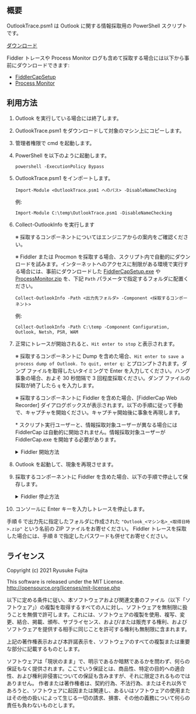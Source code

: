﻿## 概要

OutlookTrace.psm1 は Outlook に関する情報採取用の PowerShell スクリプトです。

[ダウンロード](https://github.com/jpmessaging/OutlookTrace/releases/download/v2022-05-12/OutlookTrace.psm1)

Fiddler トレースや Process Monitor ログも含めて採取する場合には以下から事前にダウンロードできます:

- [FiddlerCapSetup](https://telerik-fiddler.s3.amazonaws.com/fiddler/FiddlerCapSetup.exe)
- [Process Monitor](https://download.sysinternals.com/files/ProcessMonitor.zip)

## 利用方法

1. Outlook を実行している場合には終了します。
2. OutlookTrace.psm1 をダウンロードして対象のマシン上にコピーします。
3. 管理者権限で cmd を起動します。
4. PowerShell を以下のように起動します。

    ```
    powershell -ExecutionPolicy Bypass
    ```

5. OutlookTrace.psm1 をインポートします。

    ```
    Import-Module <OutlookTrace.psm1 へのパス> -DisableNameChecking
    ```

    例:

    ```
    Import-Module C:\temp\OutlookTrace.psm1 -DisableNameChecking
    ```

6. Collect-OutlookInfo を実行します

    ※ 採取するコンポーネントについてはエンジニアからの案内をご確認ください。

    ※ Fiddler または Procmon を採取する場合、スクリプト内で自動的にダウンロードを試みます。インターネットへのアクセスに制限がある環境で実行する場合には、事前にダウンロードした [FiddlerCapSetup.exe](https://telerik-fiddler.s3.amazonaws.com/fiddler/FiddlerCapSetup.exe) や [ProcessMonitor.zip](https://download.sysinternals.com/files/ProcessMonitor.zip) を、下記 `Path` パラメータで指定するフォルダに配置ください。

    ```
    Collect-OutlookInfo -Path <出力先フォルダ> -Component <採取するコンポーネント>
    ```

    例:

    ```
    Collect-OutlookInfo -Path C:\temp -Component Configuration, Outlook, Netsh, PSR, WAM
    ```

7. 正常にトレースが開始されると、`Hit enter to stop` と表示されます。

    ※ 採取するコンポーネントに Dump を含めた場合、`Hit enter to save a process dump of Outlook. To quit, enter q:` とプロンプトされます。ダンプ ファイルを取得したいタイミングで Enter を入力してください。ハング事象の場合、およそ 30 秒間隔で 3 回程度採取ください。ダンプ ファイルの採取が終了したら `q` を入力します。

    ※ 採取するコンポーネントに Fiddler を含めた場合、[FiddlerCap Web Recorder] ダイアログボックスが表示されます。以下の手順に従って手動で、キャプチャを開始ください。キャプチャ開始後に事象を再現します。

    \* スクリプト実行ユーザーと、情報採取対象ユーザーが異なる場合には FiddlerCap は自動的に開始されません。情報採取対象ユーザーが FiddlerCap.exe を開始する必要があります。

    <details>
        <summary>Fiddler 開始方法</summary>

    1. [HTTPS 通信を解読] にチェックを入れます。
    2. 以下の説明が表示されたら、内容を確認して [OK] をクリックします。

       ```
       HTTPS の解読は、HTTPS プロトコル経由で送られる Raw トラフィックを見るためにデバッグしやすくしてくれます。
       この機能は SSL トラフィックを解読し、ローカルに生成された証明書を用いて再度暗号化します。よって、この機能を使うと、不明な発行元からの証明書を使っているリモートサイトであること表示する、赤い警告ページが Web ブラウザーに表示されることを意味します。
       このトラフィックをキャプチャすることに限定して、このブラウザーに表示される警告を無視してください。
       ```

    3. 以下の内容のセキュリティ警告が表示されたら、[はい] をクリックします。

       ```
       発行者が次であると主張する証明機関 (CA) から証明書をインストールしようとしています:

       DO_NOT_TRUST_FiddlerRoot

       証明書が実際に "DO_NOT_TRUST_FiddlerRoot" からのものであるかどうかを検証できません。"DO_NOT_TRUST_FiddlerRoot" に連絡して発行者を確認する必要があります。 次の番号はこの過程で役立ちます:

       拇印 (sha1): ***

       警告:
       このルート証明書をインストールすると、この CA によって発行された証明書は自動的に信頼されます。確認されていない拇印付きの証明書をインストールすることは、セキュリティ上、危険です。 [はい] をクリックすると、この危険を認識したことになります。

       この証明書をインストールしますか?
       ```

    4. [1. キャプチャ開始] をクリックします。

        自動的にブラウザが起動されたら、そのブラウザはクローズいただいて結構です。
    </details>

8. Outlook を起動して、現象を再現させます。
9. 採取するコンポーネントに Fiddler を含めた場合、以下の手順で停止して保存します。

    <details>
        <summary>Fiddler 停止方法</summary>
        
    1. [2. キャプチャ停止] をクリックします。
    2. [3. キャプチャ保存] をクリックします。
    3. [ファイルの種類] で `Password-Protected Capture (*.saz)` を選択します。
    4. ファイルを Collect-OutlookInfo の "Path" パラメータに指定したフォルダ配下に作成された GUID 名のフォルダに保存します。
    5. [FiddlerCap Web Recorder] ダイアログボックスをクローズします。
        この時以下の内容が表示されたら、[はい] をクリックします。

        ```
        次の証明書をルート ストアから削除しますか?

        サブジェクト: DO_NOT_TRUST_FiddlerRoot, DO_NOT_TRUST, Created by http://www.fiddler2.com
        発行者: 自己発行
        有効期間: ***
        シリアル番号 : ***
        拇印 (sha1): ***
        拇印 (md5):
        ```

    </details>

10. コンソールに Enter キーを入力しトレースを停止します。

手順 6 で出力先に指定したフォルダに作成された `"Outlook_<マシン名>_<取得日時>.zip"` という名前の ZIP ファイルをお寄せください。
Fiddler トレースを採取した場合には、手順 8 で指定したパスワードも併せてお寄せください。

## ライセンス

Copyright (c) 2021 Ryusuke Fujita

This software is released under the MIT License.  
http://opensource.org/licenses/mit-license.php

以下に定める条件に従い、本ソフトウェアおよび関連文書のファイル（以下「ソフトウェア」）の複製を取得するすべての人に対し、ソフトウェアを無制限に扱うことを無償で許可します。これには、ソフトウェアの複製を使用、複写、変更、結合、掲載、頒布、サブライセンス、および/または販売する権利、およびソフトウェアを提供する相手に同じことを許可する権利も無制限に含まれます。

上記の著作権表示および本許諾表示を、ソフトウェアのすべての複製または重要な部分に記載するものとします。

ソフトウェアは「現状のまま」で、明示であるか暗黙であるかを問わず、何らの保証もなく提供されます。ここでいう保証とは、商品性、特定の目的への適合性、および権利非侵害についての保証も含みますが、それに限定されるものではありません。 作者または著作権者は、契約行為、不法行為、またはそれ以外であろうと、ソフトウェアに起因または関連し、あるいはソフトウェアの使用またはその他の扱いによって生じる一切の請求、損害、その他の義務について何らの責任も負わないものとします。
